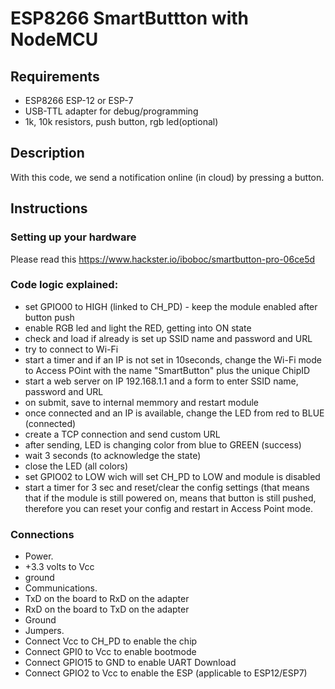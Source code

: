 # ESP8266 SmartButtton with NodeMCU


## Requirements
 * ESP8266 ESP-12 or ESP-7
 * USB-TTL adapter for debug/programming
 * 1k, 10k resistors, push button, rgb led(optional)

## Description

With this code, we send a notification online (in cloud) by pressing a button.

## Instructions

### Setting up your hardware

Please read this https://www.hackster.io/iboboc/smartbutton-pro-06ce5d

### Code logic explained:

- set GPIO00 to HIGH (linked to CH_PD) - keep the module enabled after button push
- enable RGB led and light the RED, getting into ON state
- check and load if already is set up SSID name and password and URL
- try to connect to Wi-Fi
- start a timer and if an IP is not set in 10seconds, change the Wi-Fi mode to Access POint with the name "SmartButton" plus the unique ChipID
- start a web server on IP 192.168.1.1 and a form to enter SSID name, password and URL
- on submit, save to internal memmory and restart module
- once connected and an IP is available, change the LED from red to BLUE (connected)
- create a TCP connection and send custom URL
- after sending, LED is changing color from blue to GREEN (success)
- wait 3 seconds (to acknowledge the state)
- close the LED (all colors)
- set GPIO02 to LOW wich will set CH_PD to LOW and module is disabled
- start a timer for 3 sec and reset/clear the config settings (that means that if the module is still powered on, means that button is still pushed, therefore you can reset your config and restart in Access Point mode.


### Connections
- Power.
 - +3.3 volts to Vcc
 - ground
- Communications.
 - TxD on the board to RxD on the adapter
 - RxD on the board to TxD on the adapter
 - Ground
- Jumpers.
 - Connect Vcc to CH_PD to enable the chip
 - Connect GPI0 to Vcc to enable bootmode
 - Connect GPIO15 to GND to enable UART Download
 - Connect GPIO2 to Vcc to enable the ESP (applicable to ESP12/ESP7)
